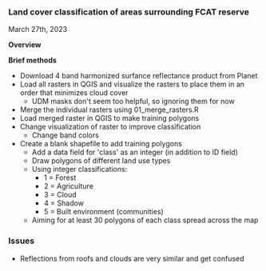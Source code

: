 ### Land cover classification of areas surrounding FCAT reserve

March 27th, 2023

**Overview**

**Brief methods**

-   Download 4 band harmonized surfance reflectance product from Planet
-   Load all rasters in QGIS and visualize the rasters to place them in an order that minimizes cloud cover
    -   UDM masks don't seem too helpful, so ignoring them for now
-   Merge the individual rasters using 01_merge_rasters.R
-   Load merged raster in QGIS to make training polygons
-   Change visualization of raster to improve classification
    -   Change band colors
-   Create a blank shapefile to add training polygons
    -   Add a data field for 'class' as an integer (in addition to ID field)
    -   Draw polygons of different land use types
    -   Using integer classifications:
        -   1 = Forest
        -   2 = Agriculture
        -   3 = Cloud
        -   4 = Shadow
        -   5 = Built environment (communities)
    -   Aiming for at least 30 polygons of each class spread across the map

### Issues

-   Reflections from roofs and clouds are very similar and get confused

